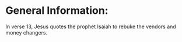 # General Information:

In verse 13, Jesus quotes the prophet Isaiah to rebuke the vendors and money changers.
